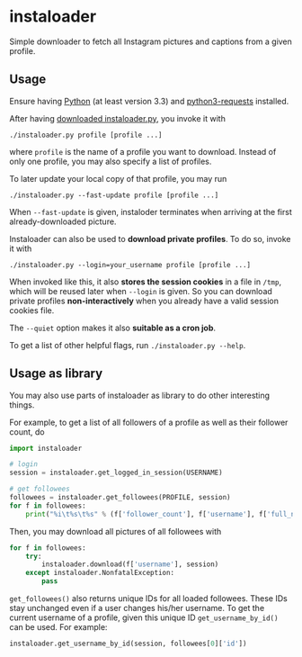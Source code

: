 # instaloader

Simple downloader to fetch all Instagram pictures and captions from a given profile.

## Usage

Ensure having [Python](https://www.python.org/) (at least version 3.3) and
[python3-requests](https://pypi.python.org/pypi/requests/) installed.

After having [downloaded instaloader.py](https://github.com/Thammus/instaloader/releases), you invoke it with
```
./instaloader.py profile [profile ...]
```
where `profile` is the name of a profile you want to download. Instead of only one profile, you may
also specify a list of profiles.

To later update your local copy of that profile, you may run
```
./instaloader.py --fast-update profile [profile ...]
```
When `--fast-update` is given, instaloder terminates when arriving at the first already-downloaded
picture.

Instaloader can also be used to **download private profiles**. To do so, invoke it with
```
./instaloader.py --login=your_username profile [profile ...]
```
When invoked like this, it also **stores the session cookies** in a file in `/tmp`, which will be
reused later when `--login` is given. So you can download private profiles **non-interactively**
when you already have a valid session cookies file.

The `--quiet` option makes it also **suitable as a cron job**.

To get a list of other helpful flags, run `./instaloader.py --help`.

## Usage as library

You may also use parts of instaloader as library to do other interesting things.

For example, to get a list of all followers of a profile as well as their follower count, do
```python
import instaloader

# login
session = instaloader.get_logged_in_session(USERNAME)

# get followees
followees = instaloader.get_followees(PROFILE, session)
for f in followees:
    print("%i\t%s\t%s" % (f['follower_count'], f['username'], f['full_name']))
```

Then, you may download all pictures of all followees with
```python
for f in followees:
    try:
        instaloader.download(f['username'], session)
    except instaloader.NonfatalException:
        pass
```

`get_followees()` also returns unique IDs for all loaded followees. These IDs stay unchanged even
if a user changes his/her username. To get the current username of a profile, given this unique ID
`get_username_by_id()` can be used. For example:
```python
instaloader.get_username_by_id(session, followees[0]['id'])
```
